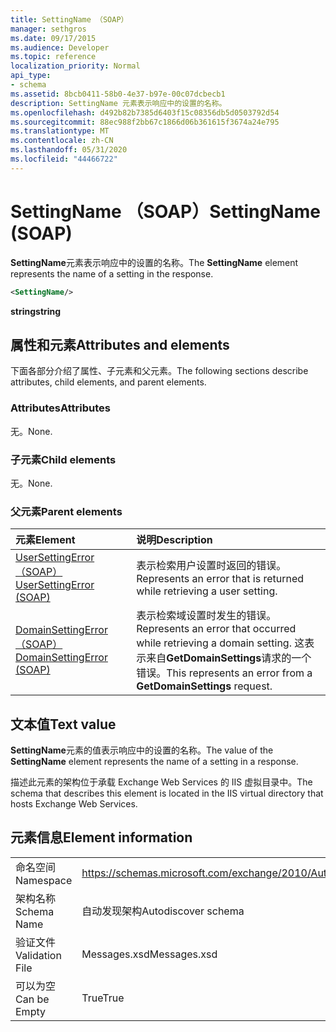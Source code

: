 ```yaml
---
title: SettingName （SOAP）
manager: sethgros
ms.date: 09/17/2015
ms.audience: Developer
ms.topic: reference
localization_priority: Normal
api_type:
- schema
ms.assetid: 8bcb0411-58b0-4e37-b97e-00c07dcbecb1
description: SettingName 元素表示响应中的设置的名称。
ms.openlocfilehash: d492b82b7385d6403f15c08356db5d0503792d54
ms.sourcegitcommit: 88ec988f2bb67c1866d06b361615f3674a24e795
ms.translationtype: MT
ms.contentlocale: zh-CN
ms.lasthandoff: 05/31/2020
ms.locfileid: "44466722"
---
```

# <a name="settingname-soap"></a><span data-ttu-id="0e1f6-103">SettingName （SOAP）</span><span class="sxs-lookup"><span data-stu-id="0e1f6-103">SettingName (SOAP)</span></span>

<span data-ttu-id="0e1f6-104">**SettingName**元素表示响应中的设置的名称。</span><span class="sxs-lookup"><span data-stu-id="0e1f6-104">The **SettingName** element represents the name of a setting in the response.</span></span> 
  
```XML
<SettingName/>
```

 <span data-ttu-id="0e1f6-105">**string**</span><span class="sxs-lookup"><span data-stu-id="0e1f6-105">**string**</span></span>
## <a name="attributes-and-elements"></a><span data-ttu-id="0e1f6-106">属性和元素</span><span class="sxs-lookup"><span data-stu-id="0e1f6-106">Attributes and elements</span></span>

<span data-ttu-id="0e1f6-107">下面各部分介绍了属性、子元素和父元素。</span><span class="sxs-lookup"><span data-stu-id="0e1f6-107">The following sections describe attributes, child elements, and parent elements.</span></span>
  
### <a name="attributes"></a><span data-ttu-id="0e1f6-108">Attributes</span><span class="sxs-lookup"><span data-stu-id="0e1f6-108">Attributes</span></span>

<span data-ttu-id="0e1f6-109">无。</span><span class="sxs-lookup"><span data-stu-id="0e1f6-109">None.</span></span>
  
### <a name="child-elements"></a><span data-ttu-id="0e1f6-110">子元素</span><span class="sxs-lookup"><span data-stu-id="0e1f6-110">Child elements</span></span>

<span data-ttu-id="0e1f6-111">无。</span><span class="sxs-lookup"><span data-stu-id="0e1f6-111">None.</span></span>
  
### <a name="parent-elements"></a><span data-ttu-id="0e1f6-112">父元素</span><span class="sxs-lookup"><span data-stu-id="0e1f6-112">Parent elements</span></span>

|<span data-ttu-id="0e1f6-113">**元素**</span><span class="sxs-lookup"><span data-stu-id="0e1f6-113">**Element**</span></span>|<span data-ttu-id="0e1f6-114">**说明**</span><span class="sxs-lookup"><span data-stu-id="0e1f6-114">**Description**</span></span>|
|:-----|:-----|
|[<span data-ttu-id="0e1f6-115">UserSettingError （SOAP）</span><span class="sxs-lookup"><span data-stu-id="0e1f6-115">UserSettingError (SOAP)</span></span>](usersettingerror-soap.md) <br/> |<span data-ttu-id="0e1f6-116">表示检索用户设置时返回的错误。</span><span class="sxs-lookup"><span data-stu-id="0e1f6-116">Represents an error that is returned while retrieving a user setting.</span></span>  <br/> |
|[<span data-ttu-id="0e1f6-117">DomainSettingError （SOAP）</span><span class="sxs-lookup"><span data-stu-id="0e1f6-117">DomainSettingError (SOAP)</span></span>](domainsettingerror-soap.md) <br/> |<span data-ttu-id="0e1f6-118">表示检索域设置时发生的错误。</span><span class="sxs-lookup"><span data-stu-id="0e1f6-118">Represents an error that occurred while retrieving a domain setting.</span></span> <span data-ttu-id="0e1f6-119">这表示来自**GetDomainSettings**请求的一个错误。</span><span class="sxs-lookup"><span data-stu-id="0e1f6-119">This represents an error from a **GetDomainSettings** request.</span></span>  <br/> |
   
## <a name="text-value"></a><span data-ttu-id="0e1f6-120">文本值</span><span class="sxs-lookup"><span data-stu-id="0e1f6-120">Text value</span></span>

<span data-ttu-id="0e1f6-121">**SettingName**元素的值表示响应中的设置的名称。</span><span class="sxs-lookup"><span data-stu-id="0e1f6-121">The value of the **SettingName** element represents the name of a setting in a response.</span></span> 
  
<span data-ttu-id="0e1f6-122">描述此元素的架构位于承载 Exchange Web Services 的 IIS 虚拟目录中。</span><span class="sxs-lookup"><span data-stu-id="0e1f6-122">The schema that describes this element is located in the IIS virtual directory that hosts Exchange Web Services.</span></span>
  
## <a name="element-information"></a><span data-ttu-id="0e1f6-123">元素信息</span><span class="sxs-lookup"><span data-stu-id="0e1f6-123">Element information</span></span>

|||
|:-----|:-----|
|<span data-ttu-id="0e1f6-124">命名空间</span><span class="sxs-lookup"><span data-stu-id="0e1f6-124">Namespace</span></span>  <br/> |https://schemas.microsoft.com/exchange/2010/Autodiscover  <br/> |
|<span data-ttu-id="0e1f6-125">架构名称</span><span class="sxs-lookup"><span data-stu-id="0e1f6-125">Schema Name</span></span>  <br/> |<span data-ttu-id="0e1f6-126">自动发现架构</span><span class="sxs-lookup"><span data-stu-id="0e1f6-126">Autodiscover schema</span></span>  <br/> |
|<span data-ttu-id="0e1f6-127">验证文件</span><span class="sxs-lookup"><span data-stu-id="0e1f6-127">Validation File</span></span>  <br/> |<span data-ttu-id="0e1f6-128">Messages.xsd</span><span class="sxs-lookup"><span data-stu-id="0e1f6-128">Messages.xsd</span></span>  <br/> |
|<span data-ttu-id="0e1f6-129">可以为空</span><span class="sxs-lookup"><span data-stu-id="0e1f6-129">Can be Empty</span></span>  <br/> |<span data-ttu-id="0e1f6-130">True</span><span class="sxs-lookup"><span data-stu-id="0e1f6-130">True</span></span>  <br/> |
   

